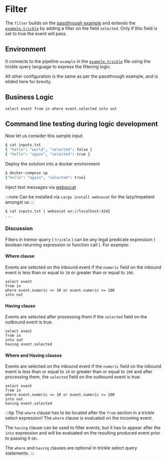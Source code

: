 # Filter

The `filter` builds on the [passthrough example](../passthrough/index.md) and extends the [`example.trickle`](etc/tremor/config/example.trickle) by adding a filter
on the field `selected`. Only if this field is set to true the event will pass.

## Environment

It connects to the pipeline `example` in the [`example.trickle`](etc/tremor/config/example.trickle) file using the trickle query language to express the filtering logic.

All other configuration is the same as per the passthrough example, and is elided here for brevity.

## Business Logic

```trickle
select event from in where event.selected into out
```

## Command line testing during logic development

Now let us consider this sample input.

```bash
$ cat inputs.txt 
{ "hello": "world", "selected": false }
{ "hello": "again", "selected": true }
```

Deploy the solution into a docker environment

```bash
$ docker-compose up
{"hello": "again", "selected": true}
```

Inject test messages via [websocat](https://github.com/vi/websocat)

:::note
Can be installed via `cargo install websocat` for the lazy/impatient amongst us
:::

```bash
$ cat inputs.txt | websocat ws://localhost:4242
...
```

### Discussion

Filters in tremor query ( `trickle` ) can be any legal predicate expression ( boolean returning
expression or function call ). For example:

#### Where clause

Events are selected on the inbound event if the `numeric` field on the inbound event is less than or equal to `10` or greater than or equal to `100`.

```trickle
select event
from in
where event.numeric <= 10 or event.numeric >= 100
into out
```

#### Having clause

Events are selected after processing them if the `selected` field on the outbound event is true.

```trickle
select event
from in
into out
having event.selected
```

#### Where and Having clauses

Events are selected on the inbound event if the `numeric` field on the inbound event is less than or equal to `10` or
greater than or equal to `100` and after processing them, the `selected` field on the outbound event is true.

```trickle
select event
from in
where event.numeric <= 10 or event.numeric >= 100
into out
having event.selected
```

:::tip
The `where` clause has to be located after the `from` section in a trickle select expression!     The `where` clause is evaluated on the incoming event.

The `having` clause can be used to filter events, but it has to appear after the `into`     expression and will be evaluated on the resulting produced event prior to passing it on.

The `where` and `having` clauses are optional in trickle select query statements.
:::
